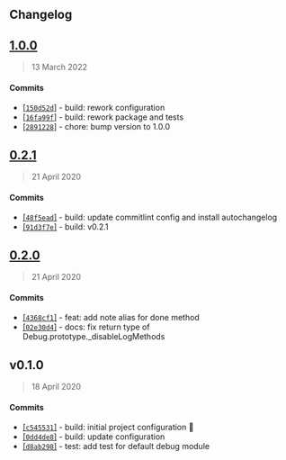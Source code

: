 ## Changelog

## [1.0.0](https://github.com/pipeletteio/debug/compare/0.2.1...1.0.0)

> 13 March 2022

#### Commits
- [[`150d52d`]](https://github.com/pipeletteio/debug/commit/150d52d719c5167c99adbcae56b92bc914156b62) - build: rework configuration
- [[`16fa99f`]](https://github.com/pipeletteio/debug/commit/16fa99fc66914fcbe3f71cb3ac3a349a5bdf3f62) - build: rework package and tests
- [[`2891228`]](https://github.com/pipeletteio/debug/commit/2891228f58be2e866c6c6cd05d0731e2a416ca18) - chore: bump version to 1.0.0
## [0.2.1](https://github.com/pipeletteio/debug/compare/0.2.0...0.2.1)

> 21 April 2020

#### Commits
- [[`48f5ead`]](https://github.com/pipeletteio/debug/commit/48f5ead0d7632e34211633d4b980ad7cc8611e1e) - build: update commitlint config and install autochangelog
- [[`91d3f7e`]](https://github.com/pipeletteio/debug/commit/91d3f7e516cc59acafa74bf6b3df9d42f8364853) - build: v0.2.1
## [0.2.0](https://github.com/pipeletteio/debug/compare/v0.1.0...0.2.0)

> 21 April 2020

#### Commits
- [[`4368cf1`]](https://github.com/pipeletteio/debug/commit/4368cf1eff4fd373d201a96a4541ef2fd50ef779) - feat: add note alias for done method
- [[`02e30d4`]](https://github.com/pipeletteio/debug/commit/02e30d412fd8d840a6341172b343969580c1d796) - docs: fix return type of Debug.prototype._disableLogMethods
## v0.1.0

> 18 April 2020

#### Commits
- [[`c545531`]](https://github.com/pipeletteio/debug/commit/c545531a459b2e6e4463925f6b872623efe45500) - build: initial project configuration :tada:
- [[`0dd4de8`]](https://github.com/pipeletteio/debug/commit/0dd4de80460a37045bd845b5eecd5d6600450c24) - build: update configuration
- [[`d8ab298`]](https://github.com/pipeletteio/debug/commit/d8ab29837be6ca3104b118f968905f3446742f8f) - test: add test for default debug module
